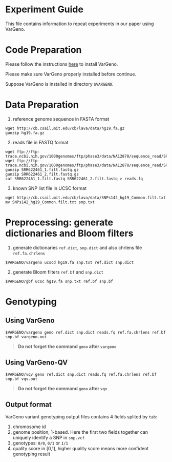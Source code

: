 # Experiment Guide

This file contains information to repeat experiments in our paper using VarGeno.

# Code Preparation

Please follow the instructions [here](https://github.com/medvedevgroup/vargeno) to install VarGeno.

Please make sure VarGeno properly installed before continue.

Suppose VarGeno is installed in directory `$VARGENO`.

# Data Preparation
1. reference genome sequence in FASTA format
```
wget http://cb.csail.mit.edu/cb/lava/data/hg19.fa.gz
gunzip hg19.fa.gz	
```

2. reads file in FASTQ format
```
wget ftp://ftp-trace.ncbi.nih.gov/1000genomes/ftp/phase3/data/NA12878/sequence_read/SRR622461_1.filt.fastq.gz
wget ftp://ftp-trace.ncbi.nih.gov/1000genomes/ftp/phase3/data/NA12878/sequence_read/SRR622461_2.filt.fastq.gz
gunzip SRR622461_1.filt.fastq.gz
gunzip SRR622461_2.filt.fastq.gz
cat SRR622461_1.filt.fastq SRR622461_2.filt.fastq > reads.fq
```

3. known SNP list file in UCSC format
```
wget http://cb.csail.mit.edu/cb/lava/data/SNPs142_hg19_Common.filt.txt
mv SNPs142_hg19_Common.filt.txt snp.txt
```

# Preprocessing: generate dictionaries and Bloom filters

1. generate dictionaries `ref.dict`, `snp.dict` and also chrlens file `ref.fa.chrlens`

```$VARGENO/vargeno ucscd hg19.fa snp.txt ref.dict snp.dict```

2. generate Bloom filters `ref.bf` and `snp.dict`

```$VARGENO/gbf ucsc hg19.fa snp.txt ref.bf snp.bf```

# Genotyping

## Using VarGeno

```$VARGENO/vargeno geno ref.dict snp.dict reads.fq ref.fa.chrlens ref.bf snp.bf vargeno.out```
> **Do not forget the command `geno` after `vargeno`**

## Using VarGeno-QV

```$VARGENO/vqv geno ref.dict snp.dict reads.fq ref.fa.chrlens ref.bf snp.bf vqv.out```
> **Do not forget the command `geno` after `vqv`**

## Output format

VarGeno variant genotyping output files contains 4 fields splited by `tab`:

  1. chromosome id
  2. genome position, 1-based. Here the first two fields together can uniquely identify a SNP in `snp.vcf`
  3. genotypes: `0/0`, `0/1` or `1/1` 
  4. quality score in [0,1], higher quality score means more confident genotyping result